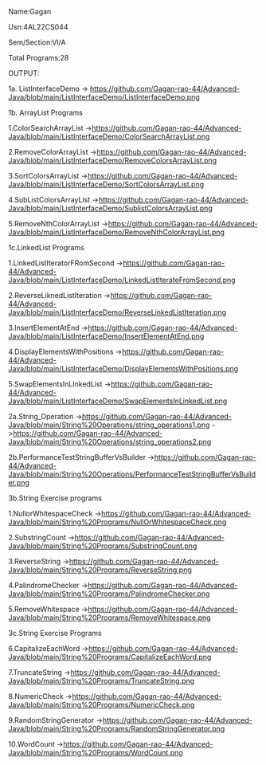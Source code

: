 
Name:Gagan

Usn:4AL22CS044

Sem/Section:VI/A

Total Programs:28


  OUTPUT:
  
  1a. ListInterfaceDemo -> https://github.com/Gagan-rao-44/Advanced-Java/blob/main/ListInterfaceDemo/ListInterfaceDemo.png

  1b. ArrayList Programs

  1.ColorSearchArrayList ->https://github.com/Gagan-rao-44/Advanced-Java/blob/main/ListInterfaceDemo/ColorSearchArrayList.png
  
  2.RemoveColorArrayList ->https://github.com/Gagan-rao-44/Advanced-Java/blob/main/ListInterfaceDemo/RemoveColorsArrayList.png

  3.SortColorsArrayList ->https://github.com/Gagan-rao-44/Advanced-Java/blob/main/ListInterfaceDemo/SortColorsArrayList.png

  4.SubListColorsArrayList ->https://github.com/Gagan-rao-44/Advanced-Java/blob/main/ListInterfaceDemo/SublistColorsArrayList.png

  5.RemoveNthColorArrayList ->https://github.com/Gagan-rao-44/Advanced-Java/blob/main/ListInterfaceDemo/RemoveNthColorArrayList.png

1c.LinkedList Programs

  1.LinkedListIteratorFRomSecond ->https://github.com/Gagan-rao-44/Advanced-Java/blob/main/ListInterfaceDemo/LinkedListIterateFromSecond.png

  2.ReverseLiknedListIteration ->https://github.com/Gagan-rao-44/Advanced-Java/blob/main/ListInterfaceDemo/ReverseLinkedListIteration.png

  3.InsertElementAtEnd ->https://github.com/Gagan-rao-44/Advanced-Java/blob/main/ListInterfaceDemo/InsertElementAtEnd.png

  4.DisplayElementsWithPositions ->https://github.com/Gagan-rao-44/Advanced-Java/blob/main/ListInterfaceDemo/DisplayElementsWithPositions.png

  5.SwapElementsInLInkedList ->https://github.com/Gagan-rao-44/Advanced-Java/blob/main/ListInterfaceDemo/SwapElementsInLinkedList.png

2a.String_Operation ->https://github.com/Gagan-rao-44/Advanced-Java/blob/main/String%20Operations/string_operations1.png
                    ->https://github.com/Gagan-rao-44/Advanced-Java/blob/main/String%20Operations/string_operations2.png

2b.PerformanceTestStringBufferVsBuilder ->https://github.com/Gagan-rao-44/Advanced-Java/blob/main/String%20Operations/PerformanceTestStringBufferVsBuilder.png

3b.String Exercise programs

1.NullorWhitespaceCheck ->https://github.com/Gagan-rao-44/Advanced-Java/blob/main/String%20Programs/NullOrWhitespaceCheck.png

2.SubstringCount ->https://github.com/Gagan-rao-44/Advanced-Java/blob/main/String%20Programs/SubstringCount.png

3.ReverseString ->https://github.com/Gagan-rao-44/Advanced-Java/blob/main/String%20Programs/ReverseString.png

4.PalindromeChecker ->https://github.com/Gagan-rao-44/Advanced-Java/blob/main/String%20Programs/PalindromeChecker.png

5.RemoveWhitespace ->https://github.com/Gagan-rao-44/Advanced-Java/blob/main/String%20Programs/RemoveWhitespace.png

3c.String Exercise Programs

6.CapitalizeEachWord ->https://github.com/Gagan-rao-44/Advanced-Java/blob/main/String%20Programs/CapitalizeEachWord.png

7.TruncateString ->https://github.com/Gagan-rao-44/Advanced-Java/blob/main/String%20Programs/TruncateString.png

8.NumericCheck ->https://github.com/Gagan-rao-44/Advanced-Java/blob/main/String%20Programs/NumericCheck.png

9.RandomStringGenerator ->https://github.com/Gagan-rao-44/Advanced-Java/blob/main/String%20Programs/RandomStringGenerator.png

10.WordCount ->https://github.com/Gagan-rao-44/Advanced-Java/blob/main/String%20Programs/WordCount.png












